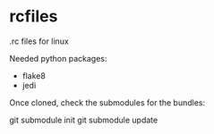 rcfiles
=======

.rc files for linux

Needed python packages:
* flake8
* jedi

Once cloned, check the submodules for the bundles:

git submodule init
git submodule update
